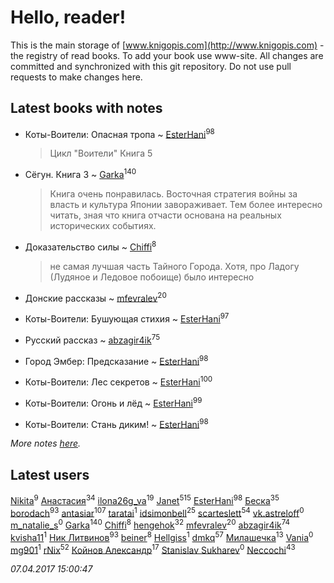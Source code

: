 # Hello, reader!
This is the main storage of [www.knigopis.com](http://www.knigopis.com) - the registry of read books.
To add your book use www-site. All changes are committed and synchronized with this git repository.
Do not use pull requests to make changes here.


## Latest books with notes
* Коты-Воители: Опасная тропа ~ [EsterHani](users/305/30558181-vkontakte)<sup>98</sup>
    > Цикл "Воители"
    > Книга 5

* Сёгун. Книга 3 ~ [Garka](users/115/115753719718250012620-google)<sup>140</sup>
    > Книга очень понравилась. Восточная стратегия войны за власть и культура  Японии завораживает. Тем более интересно читать, зная что книга отчасти основана на реальных исторических событиях.

* Доказательство силы ~ [Chiffi](users/105/105831994080785626680-google)<sup>8</sup>
    > не самая лучшая  часть Тайного Города. Хотя,  про Ладогу (Лудяное и Ледовое побоище) было интересно

* Донские рассказы ~ [mfevralev](users/140/140966150-vkontakte)<sup>20</sup>

* Коты-Воители: Бушующая стихия ~ [EsterHani](users/305/30558181-vkontakte)<sup>97</sup>

* Русский рассказ ~ [abzagir4ik](users/362/3621623-vkontakte)<sup>75</sup>

* Город Эмбер: Предсказание ~ [EsterHani](users/305/30558181-vkontakte)<sup>98</sup>

* Коты-Воители: Лес секретов ~ [EsterHani](users/305/30558181-vkontakte)<sup>100</sup>

* Коты-Воители: Огонь и лёд ~ [EsterHani](users/305/30558181-vkontakte)<sup>99</sup>

* Коты-Воители: Стань диким! ~ [EsterHani](users/305/30558181-vkontakte)<sup>98</sup>


_More notes [here](latest_books_with_notes.md)._


## Latest users
[Nikita](users/100/100684315-vkontakte)<sup>9</sup> 
[Анастасия](users/403/403474839-vkontakte)<sup>34</sup> 
[ilona26g_va](users/395/395967588-vkontakte)<sup>19</sup> 
[Janet](users/205/20565064-vkontakte)<sup>515</sup> 
[EsterHani](users/305/30558181-vkontakte)<sup>98</sup> 
[Беска](users/157/1577468-vkontakte)<sup>35</sup> 
[borodach](users/157/15706320-vkontakte)<sup>93</sup> 
[antasiar](users/688/68827372-vkontakte)<sup>107</sup> 
[taratai](users/101/101010932180085732378-googleplus)<sup>1</sup> 
[idsimonbell](users/380/380554090-vkontakte)<sup>25</sup> 
[scarteslett](users/201/201967417-vkontakte)<sup>54</sup> 
[vk.astreloff](users/183/183010201-vkontakte)<sup>0</sup> 
[m_natalie_s](users/203/203813879-vkontakte)<sup>0</sup> 
[Garka](users/115/115753719718250012620-google)<sup>140</sup> 
[Chiffi](users/105/105831994080785626680-google)<sup>8</sup> 
[hengehok](users/387/3872053-vkontakte)<sup>32</sup> 
[mfevralev](users/140/140966150-vkontakte)<sup>20</sup> 
[abzagir4ik](users/362/3621623-vkontakte)<sup>74</sup> 
[kvisha11](users/141/141879993-vkontakte)<sup>1</sup> 
[Ник Литвинов](users/241/241974816-vkontakte)<sup>93</sup> 
[beiner](users/118/118330474331574680123-google)<sup>8</sup> 
[Hellgiss](users/106/106805009126778959980-google)<sup>1</sup> 
[dmkq](users/142/1427317190926206-facebook)<sup>57</sup> 
[Милашечка](users/200/200601396-vkontakte)<sup>13</sup> 
[Vania](users/190/190338334-vkontakte)<sup>0</sup> 
[mg901](users/112/112661510199640943702-google)<sup>1</sup> 
[rNix](users/115/115622071-twitter)<sup>52</sup> 
[Койнов Александр](users/414/414040473-vkontakte)<sup>17</sup> 
[Stanislav Sukharev](users/162/16237346307809983184-mailru)<sup>0</sup> 
[Neccochi](users/126/12601720503917094896-mailru)<sup>43</sup> 


_07.04.2017 15:00:47_
